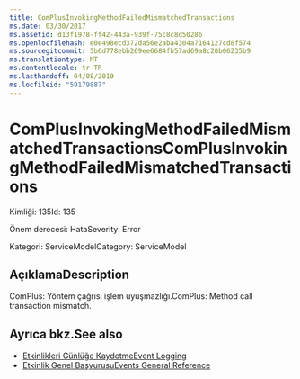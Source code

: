 ```yaml
---
title: ComPlusInvokingMethodFailedMismatchedTransactions
ms.date: 03/30/2017
ms.assetid: d13f1978-ff42-443a-939f-75c8c8d50286
ms.openlocfilehash: e0e498ecd372da56e2aba4304a7164127cd8f574
ms.sourcegitcommit: 5b6d778ebb269ee6684fb57ad69a8c28b06235b9
ms.translationtype: MT
ms.contentlocale: tr-TR
ms.lasthandoff: 04/08/2019
ms.locfileid: "59179887"
---
```

# <a name="complusinvokingmethodfailedmismatchedtransactions"></a><span data-ttu-id="5caea-102">ComPlusInvokingMethodFailedMismatchedTransactions</span><span class="sxs-lookup"><span data-stu-id="5caea-102">ComPlusInvokingMethodFailedMismatchedTransactions</span></span>
<span data-ttu-id="5caea-103">Kimliği: 135</span><span class="sxs-lookup"><span data-stu-id="5caea-103">Id: 135</span></span>  
  
 <span data-ttu-id="5caea-104">Önem derecesi: Hata</span><span class="sxs-lookup"><span data-stu-id="5caea-104">Severity: Error</span></span>  
  
 <span data-ttu-id="5caea-105">Kategori: ServiceModel</span><span class="sxs-lookup"><span data-stu-id="5caea-105">Category: ServiceModel</span></span>  
  
## <a name="description"></a><span data-ttu-id="5caea-106">Açıklama</span><span class="sxs-lookup"><span data-stu-id="5caea-106">Description</span></span>  
 <span data-ttu-id="5caea-107">ComPlus: Yöntem çağrısı işlem uyuşmazlığı.</span><span class="sxs-lookup"><span data-stu-id="5caea-107">ComPlus: Method call transaction mismatch.</span></span>  
  
## <a name="see-also"></a><span data-ttu-id="5caea-108">Ayrıca bkz.</span><span class="sxs-lookup"><span data-stu-id="5caea-108">See also</span></span>

- [<span data-ttu-id="5caea-109">Etkinlikleri Günlüğe Kaydetme</span><span class="sxs-lookup"><span data-stu-id="5caea-109">Event Logging</span></span>](../../../../../docs/framework/wcf/diagnostics/event-logging/index.md)
- [<span data-ttu-id="5caea-110">Etkinlik Genel Başvurusu</span><span class="sxs-lookup"><span data-stu-id="5caea-110">Events General Reference</span></span>](../../../../../docs/framework/wcf/diagnostics/event-logging/events-general-reference.md)
